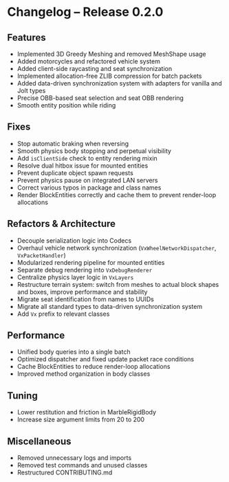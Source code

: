 # Changelog – Release 0.2.0

## Features
- Implemented 3D Greedy Meshing and removed MeshShape usage
- Added motorcycles and refactored vehicle system
- Added client-side raycasting and seat synchronization
- Implemented allocation-free ZLIB compression for batch packets
- Added data-driven synchronization system with adapters for vanilla and Jolt types
- Precise OBB-based seat selection and seat OBB rendering
- Smooth entity position while riding

## Fixes
- Stop automatic braking when reversing
- Smooth physics body stopping and perpetual visibility
- Add `isClientSide` check to entity rendering mixin
- Resolve dual hitbox issue for mounted entities
- Prevent duplicate object spawn requests
- Prevent physics pause on integrated LAN servers
- Correct various typos in package and class names
- Render BlockEntities correctly and cache them to prevent render-loop allocations

## Refactors & Architecture
- Decouple serialization logic into Codecs
- Overhaul vehicle network synchronization (`VxWheelNetworkDispatcher`, `VxPacketHandler`)
- Modularized rendering pipeline for mounted entities
- Separate debug rendering into `VxDebugRenderer`
- Centralize physics layer logic in `VxLayers`
- Restructure terrain system: switch from meshes to actual block shapes and boxes, improve performance and stability
- Migrate seat identification from names to UUIDs
- Migrate all standard types to data-driven synchronization system
- Add `Vx` prefix to relevant classes

## Performance
- Unified body queries into a single batch
- Optimized dispatcher and fixed update packet race conditions
- Cache BlockEntities to reduce render-loop allocations
- Improved method organization in body classes

## Tuning
- Lower restitution and friction in MarbleRigidBody
- Increase size argument limits from 20 to 200

## Miscellaneous
- Removed unnecessary logs and imports
- Removed test commands and unused classes
- Restructured CONTRIBUTING.md